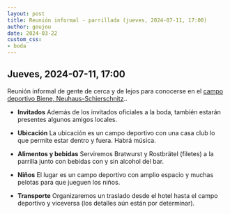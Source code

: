 ```yaml
---
layout: post
title: Reunión informal - parrillada (jueves, 2024-07-11, 17:00)
author: goujou
date: 2024-03-22
custom_css:
- boda
---
```


## Jueves, 2024-07-11, 17:00

Reunión informal de gente de cerca y de lejos para conocerse en el [campo deportivo Biene, Neuhaus-Schierschnitz](https://www.google.com/maps/place/Sportplatz+Biene/@50.3065895,11.2361265,14.08z/data=!4m6!3m5!1s0x47a3d81a0b488063:0xf9faad79201a9151!8m2!3d50.3127882!4d11.2240278!16s%2Fg%2F11g9m982xz?authuser=0&entry=ttu)..

- **Invitados**
    Además de los invitados oficiales a la boda, también estarán presentes algunos amigos locales.

- **Ubicación**
    La ubicación es un campo deportivo con una casa club lo que permite estar dentro y fuera. Habrá música.

- **Alimentos y bebidas**
    Serviremos Bratwurst y Rostbrätel (filetes) a la parrilla junto con bebidas con y sin alcohol del bar.

- **Niños**
    El lugar es un campo deportivo con amplio espacio y muchas pelotas para que jueguen los niños.

- **Transporte**
    Organizaremos un traslado desde el hotel hasta el campo deportivo y viceversa (los detalles aún están por determinar).



